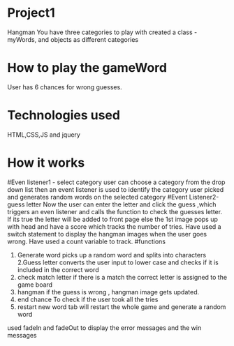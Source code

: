 # Project1
Hangman
You have three categories to play with
created a class - myWords, and objects as different categories
# How to play the gameWord
User has 6 chances for wrong guesses.
# Technologies used
HTML,CSS,JS and jquery
# How it works
#Even listener1 - select category
user can choose a category from the drop down list
then an event listener is used to identify the category user picked and generates random words on the selected category
#Event Listener2-guess letter
Now the user can enter the letter and click the guess ,which triggers an even listener and calls the function to check the guesses letter.
 If its true the letter will be added to front page
else the 1st image pops up with head and have a score which tracks the number of tries.
Have used a switch statement to display the hangman images when the user goes wrong. Have used a count variable to track.
#functions
1. Generate word
picks up a random word and splits into characters
2.Guess letter
converts the user input to lower case and checks if it is included in the correct word
3. check match letter
if there is a match the correct letter is assigned to the game board
4. hangman
if the guess is wrong , hangman image gets updated.
5. end chance
To check if the user took all the tries
6. restart
new word tab will restart the whole game and generate a random word

used fadeIn and fadeOut to display the error messages and the win messages
